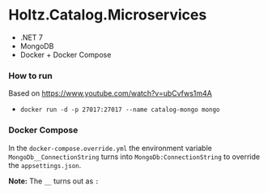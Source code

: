 # Holtz.Catalog.Microservices

- .NET 7
- MongoDB
- Docker + Docker Compose

### How to run

Based on https://www.youtube.com/watch?v=ubCvfws1m4A

- `docker run -d -p 27017:27017 --name catalog-mongo mongo`

### Docker Compose

In the `docker-compose.override.yml` the environment variable `MongoDb__ConnectionString` turns into `MongoDb:ConnectionString` to override the `appsettings.json`.

**Note:** The `__` turns out as `:`
